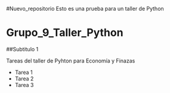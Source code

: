 #Nuevo_repositorio
Esto es una prueba para un taller de Python
# Grupo_9_Taller_Python
##Subtitulo 1

Tareas del taller de Pyhton para Economía y Finazas
- Tarea 1
- Tarea 2
- Tarea 3
  
